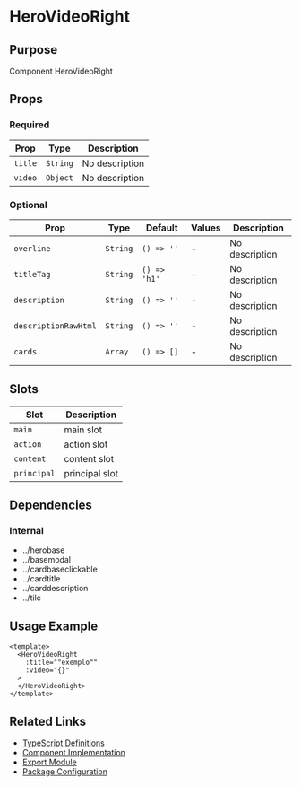 # HeroVideoRight

## Purpose

Component HeroVideoRight

## Props

### Required
| Prop | Type | Description |
|------|------|-------------|
| `title` | `String` | No description |
| `video` | `Object` | No description |

### Optional
| Prop | Type | Default | Values | Description |
|------|------|---------|--------|-------------|
| `overline` | `String` | `() => ''` | - | No description |
| `titleTag` | `String` | `() => 'h1'` | - | No description |
| `description` | `String` | `() => ''` | - | No description |
| `descriptionRawHtml` | `String` | `() => ''` | - | No description |
| `cards` | `Array` | `() => []` | - | No description |

## Slots

| Slot | Description |
|------|-------------|
| `main` | main slot |
| `action` | action slot |
| `content` | content slot |
| `principal` | principal slot |

## Dependencies

### Internal
- ../herobase
- ../basemodal
- ../cardbaseclickable
- ../cardtitle
- ../carddescription
- ../tile

## Usage Example

```vue
<template>
  <HeroVideoRight
    :title=""exemplo""
    :video="{}"
  >
  </HeroVideoRight>
</template>
```

## Related Links

- [TypeScript Definitions](./HeroVideoRight.d.ts)
- [Component Implementation](./HeroVideoRight.vue)
- [Export Module](./herovideoright.js)
- [Package Configuration](./package.json)
